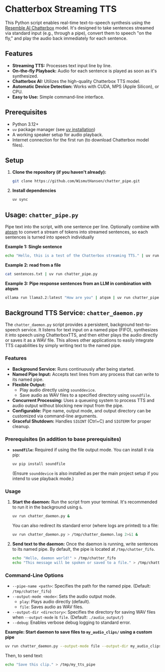 # Chatterbox Streaming TTS

This Python script enables real-time text-to-speech synthesis using the [Resemble AI Chatterbox](https://github.com/resemble-ai/chatterbox) model. It's designed to take sentences streamed via standard input (e.g., through a pipe), convert them to speech "on the fly," and play the audio back immediately for each sentence.

## Features

- **Streaming TTS:** Processes text input line by line.
- **On-the-fly Playback:** Audio for each sentence is played as soon as it's synthesized.
- **Chatterbox AI:** Utilizes the high-quality Chatterbox TTS model.
- **Automatic Device Detection:** Works with CUDA, MPS (Apple Silicon), or CPU.
- **Easy to Use:** Simple command-line interface.

## Prerequisites

- Python 3.12+
- `uv` package manager (see [uv installation](https://github.com/astral-sh/uv))
- A working speaker setup for audio playback.
- Internet connection for the first run (to download Chatterbox model files).

## Setup

1.  **Clone the repository (if you haven't already):**

    ```bash
    git clone https://github.com/WismutHansen/chatter_pipe.git
    ```

2.  **Install dependencies**
    ```bash
    uv sync
    ```

## Usage: `chatter_pipe.py`

Pipe text into the script, with one sentence per line. Optionally combine with [atqsm](https://github.com/WismutHansen/async-tqsm) to convert a stream of tokens into streamed sentences, so each sentences is turned into speech individually

**Example 1: Single sentence**

```bash
echo "Hello, this is a test of the Chatterbox streaming TTS." | uv run chatter_pipe.py
```

**Example 2: read from a file**

```bash
cat sentences.txt | uv run chatter_pipe.py
```

**Example 3: Pipe response sentences from an LLM in combination with atqsm**

```bash
ollama run llama3.2:latest "How are you" | atqsm | uv run chatter_pipe.py
```

## Background TTS Service: `chatter_daemon.py`

The `chatter_daemon.py` script provides a persistent, background text-to-speech service. It listens for text input on a named pipe (FIFO), synthesizes it into speech using ChatterboxTTS, and then either plays the audio directly or saves it as a WAV file. This allows other applications to easily integrate TTS capabilities by simply writing text to the named pipe.

### Features

- **Background Service:** Runs continuously after being started.
- **Named Pipe Input:** Accepts text lines from any process that can write to its named pipe.
- **Flexible Output:**
    - Play audio directly using `sounddevice`.
    - Save audio as WAV files to a specified directory using `soundfile`.
- **Concurrent Processing:** Uses a queueing system to process TTS and audio output without blocking new input from the pipe.
- **Configurable:** Pipe name, output mode, and output directory can be customized via command-line arguments.
- **Graceful Shutdown:** Handles `SIGINT` (Ctrl+C) and `SIGTERM` for proper cleanup.

### Prerequisites (in addition to base prerequisites)

- **`soundfile`:** Required if using the file output mode. You can install it via pip:
  ```bash
  uv pip install soundfile
  ```
  (Ensure `sounddevice` is also installed as per the main project setup if you intend to use playback mode.)

### Usage

1.  **Start the daemon:**
    Run the script from your terminal. It's recommended to run it in the background using `&`.
    ```bash
    uv run chatter_daemon.py &
    ```
    You can also redirect its standard error (where logs are printed) to a file:
    ```bash
    uv run chatter_daemon.py > /tmp/chatter_daemon.log 2>&1 &
    ```

2.  **Send text to the daemon:**
    Once the daemon is running, write sentences to its named pipe. By default, the pipe is located at `/tmp/chatter_fifo`.
    ```bash
    echo "Hello, daemon world!" > /tmp/chatter_fifo
    echo "This message will be spoken or saved to a file." > /tmp/chatter_fifo
    ```

### Command-Line Options

-   `--pipe-name <path>`: Specifies the path for the named pipe.
    (Default: `/tmp/chatter_fifo`)
-   `--output-mode <mode>`: Sets the audio output mode.
    -   `play`: Plays audio directly (default).
    -   `file`: Saves audio as WAV files.
-   `--output-dir <directory>`: Specifies the directory for saving WAV files when `--output-mode` is `file`.
    (Default: `./audio_output/`)
-   `--debug`: Enables verbose debug logging to standard error.

**Example: Start daemon to save files to `my_audio_clips/` using a custom pipe**
```bash
uv run chatter_daemon.py --output-mode file --output-dir my_audio_clips/ --pipe-name /tmp/my_tts_pipe &
```
Then, to send text:
```bash
echo "Save this clip." > /tmp/my_tts_pipe
```
